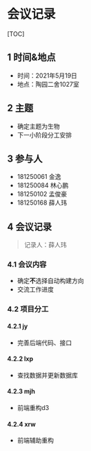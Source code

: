 # 会议记录

[TOC]

## 1 时间&地点

- 时间：2021年5月19日
- 地点：陶园二舍1027室

## 2 主题

- 确定主题为生物
- 下一小阶段分工安排

## 3 参与人

- 181250061 金逸
- 181250084 林心鹏
- 181250102 孟俊豪
- 181250168 薛人玮

## 4 会议记录

> 记录人：薛人玮

### 4.1 会议内容

- 确定**不**选择自动构建方向
- 交流工作进度

### 4.2 项目分工

#### 4.2.1 jy

- 完善后端代码、接口

#### 4.2.2 lxp

- 查找数据并更新数据库

#### 4.2.3 mjh

- 前端重构d3

#### 4.2.4 xrw

- 前端辅助重构